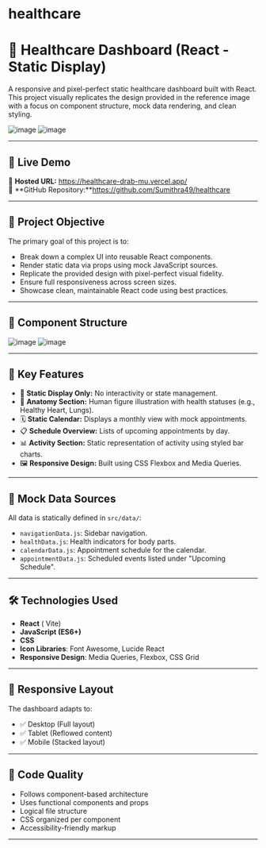 # healthcare
# 🏥 Healthcare Dashboard (React - Static Display)

A responsive and pixel-perfect static healthcare dashboard built with React. This project visually replicates the design provided in the reference image with a focus on component structure, mock data rendering, and clean styling.

![image](https://github.com/user-attachments/assets/29e904f5-a011-419f-82b3-8664bec50b71)
![image](https://github.com/user-attachments/assets/f477b9c9-f6f3-4f47-97f1-3951c1889723)


---

## 🚀 Live Demo

🔗 **Hosted URL:** https://healthcare-drab-mu.vercel.app/ <br>
🔗 **GitHub Repository:**https://github.com/Sumithra49/healthcare

---

## 📌 Project Objective

The primary goal of this project is to:

- Break down a complex UI into reusable React components.
- Render static data via props using mock JavaScript sources.
- Replicate the provided design with pixel-perfect visual fidelity.
- Ensure full responsiveness across screen sizes.
- Showcase clean, maintainable React code using best practices.

---

## 🧱 Component Structure
![image](https://github.com/user-attachments/assets/8a0f2e9c-756f-4eb3-923f-59d64b66f565)
![image](https://github.com/user-attachments/assets/29b04a9f-a3ef-47f2-a58e-1f305aaa5066)

---

## 🧩 Key Features

- 📌 **Static Display Only:** No interactivity or state management.
- 🧬 **Anatomy Section:** Human figure illustration with health statuses (e.g., Healthy Heart, Lungs).
- 🗓️ **Static Calendar:** Displays a monthly view with mock appointments.
- 📋 **Schedule Overview:** Lists of upcoming appointments by day.
- 📊 **Activity Section:** Static representation of activity using styled bar charts.
- 🖼️ **Responsive Design:** Built using CSS Flexbox and Media Queries.

---

## 📁 Mock Data Sources

All data is statically defined in `src/data/`:

- `navigationData.js`: Sidebar navigation.
- `healthData.js`: Health indicators for body parts.
- `calendarData.js`: Appointment schedule for the calendar.
- `appointmentData.js`: Scheduled events listed under "Upcoming Schedule".

---

## 🛠️ Technologies Used

- **React** ( Vite)
- **JavaScript (ES6+)**
- **CSS** 
- **Icon Libraries**: Font Awesome, Lucide React
- **Responsive Design**: Media Queries, Flexbox, CSS Grid

---

## 📱 Responsive Layout

The dashboard adapts to:

- ✅ Desktop (Full layout)
- ✅ Tablet (Reflowed content)
- ✅ Mobile (Stacked layout)

---





## 🧹 Code Quality

- Follows component-based architecture
- Uses functional components and props
- Logical file structure
- CSS organized per component
- Accessibility-friendly markup

---






